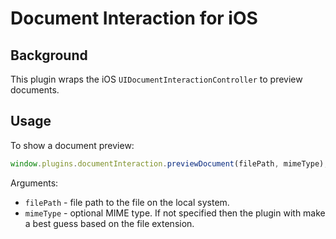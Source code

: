 # Document Interaction for iOS

## Background

This plugin wraps the iOS `UIDocumentInteractionController` to preview documents.

## Usage

To show a document preview:
```javascript
window.plugins.documentInteraction.previewDocument(filePath, mimeType);
```

Arguments:

* `filePath` - file path to the file on the local system.
* `mimeType` - optional MIME type. If not specified then the plugin with make a best guess based on the file extension.
